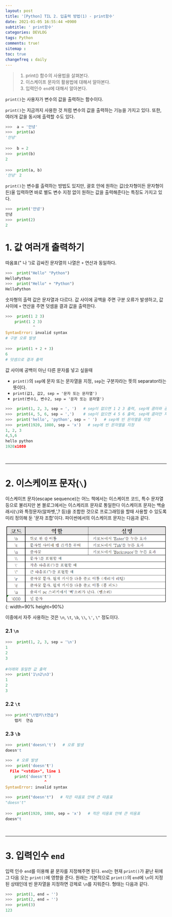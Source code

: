 ```yaml
---
layout: post
title: '[Python] TIL 2. 입출력 방법(1) - print함수'
date: 2021-01-05 16:55:44 +0900
subtitle: ' print함수'
categories: DEVLOG
tags: Python
comments: true!
sitemap :
toc: true
changefreq : daily
---
```


> 1. print() 함수의 사용법을 살펴본다.
> 2. 이스케이프 문자의 활용법에 대해서 알아본다.
> 3. 입력인수 `end`에 대해서 알아본다.

`print()`는 사용자가 변수의 값을 출력하는 함수이다.

`print()`는 지금까지 사용한 것 처럼 변수의 값을 출력하는 기능을 가지고 있다. 또한, 여러개 값을 동시에 출력할 수도 있다.

```python
>>>  a = '안녕'
>>>  print(a)
'안녕'

>>>  b = 2
>>>  print(b)
2

>>>  print(a, b)
'안녕' 2
```

`print()`는 변수를 출력하는 방법도 있지만, 괄호 안에 원하는 값(숫자형이든 문자형이든)울 입력하면 바로 별도 변수 지정 없이 원하는 값을 출력해준다는 특징도 가지고 있다.

```python
>>>  print('안녕')
안녕
>>>  print(2)
2
```



# 1. 값 여러개 출력하기

따옴표(" 나 ')로 감싸진 문자열의 나열은 `+` 연산과 동일하다.

```python
>>>  print("Hello" "Python")
HelloPython
>>>  print("Hello" + "Python")
HelloPython
```

숫자형의 출력 값은 문자열과 다르다. 값 사이에 공백을 주면 구분 오류가 발생하고, 값 사이에 `+` 연산을 주면 덧셈을 결과 값을 출력한다. 

```python
>>>  print(1 2 3)
    print(1 2 3)
            ^
SyntaxError: invalid syntax 
# 구분 오류 발생

>>>  print(1 + 2 + 3)
6
# 덧셈으로 결과 출력
```

값 사이에 공백이 아닌 다른 문자를 넣고 싶을때 

- `print()`의 `sep`에 문자 또는 문자열을 지정, `sep`는 구분자라는 뜻의 separator라는 뜻이다.
- `print(값1, 값2, sep = '문자 또는 문자열')`
- `print(변수1, 변수2, sep = '문자 또는 문자열')`

``` python
>>>  print(1, 2, 3, sep = ', ')   # sep이 없으면 1 2 3 출력, sep에 콤마와 공백을 지정
>>>  print(4, 5, 6, sep = ',')    # sep이 없으면 4 5 6 출력, sep에 콤마만 지정
>>>  print('hello', 'python', sep = ' ')   # sep에 빈 문자열을 지정
>>>  print(1920, 1080, sep = 'x')   # sep에 빈 문자열을 지정
1, 2, 3
4,5,6
hello python
1920x1080
```

<br>

***

# 2. 이스케이프 문자(`\`)

  이스케이프 문자(escape sequence)는 어느 책에서는 이스케이프 코드, 특수 문자열 등으로 불리지만 본 블로그에서는 이스케리프 문자로 통일한다 이스케이프 문자는 백슬래시(`\`)와 특정문자(알파벳,',? 등)을 조합한 것으로 프로그래밍을 할때 사용할 수 있도록 미리 정의해 둔 '문자 조합'이다. 파이썬에서의 이스케이프 문자는 다음과 같다.

![title](/assets/img/DEVLOG/Python/TIL2/2021-01-05-Python-TIL2-1.png){: width=90% height=90%}

이중에서 자주 사용하는 것은 `\n`, `\t`, `\b`, `\\`, `\'`, `\"` 정도이다. 

###     2.1 `\n`

```python
>>>  print(1, 2, 3, sep = '\n')
1
2
3

#아래와 동일한 값 출력
>>>  print('1\n2\n3')
1
2
3
```

###     2.2 `\t`

```python
>>> print("\t탭키\t연습")
	탭키	연습
```

###     2.3 `\b`

```python
>>>  print('doesn\'t')   # 오류 발생
doesn't
```

```python
>>>  # 오류 발생
>>>  print('doesn't')   
  File "<stdin>", line 1
    print('doesn't')
                 ^
SyntaxError: invalid syntax
```

```python
>>>  print("doesn't")   # 작은 따옴표 안에 큰 따옴표
"doesn't"

>>>  print(1920, 1080, sep = 'x')   # 작은 따옴표 안에 큰 따옴표
doesn"t
```

<br>

***

# 3. 입력인수 `end`

입력 인수 `end`를 이용해 끝 문자를 지정해주면 된다. `end`는 현재 `print()`가 끝난 뒤에 그 다음 오는 `print()`에 영향을 준다. 원래는 기본적으로 `print()`의 `end`에 `\n`이 지정된 상태인데 빈 문자열을 지정하면 강제로 `\n`를 지워준다. 형태는 다음과 같다.

```python
>>>  print(1, end = '')
>>>  print(2, end = '')
>>>  print(3)
123
```
